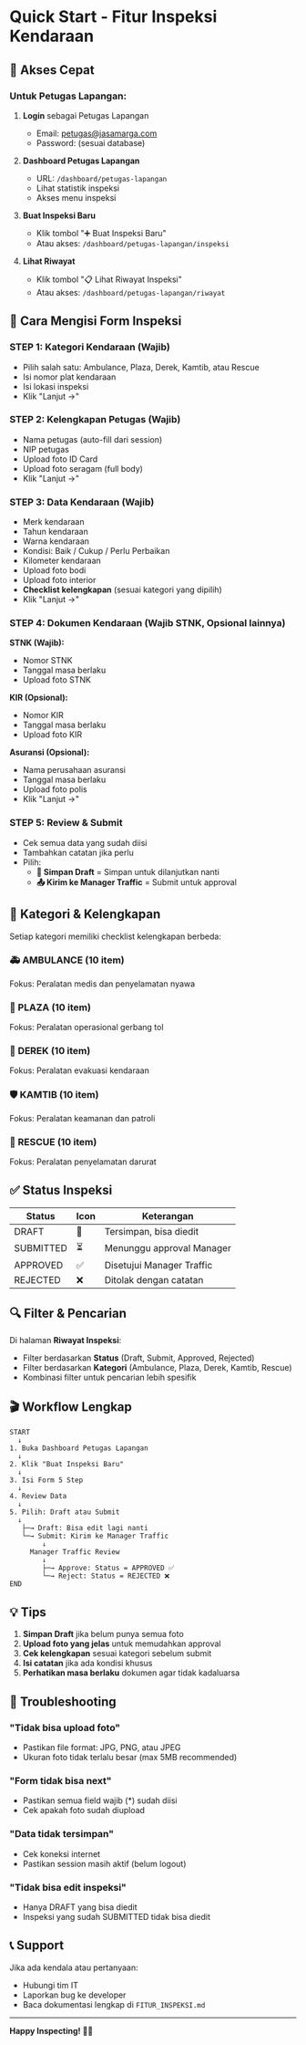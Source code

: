 # Quick Start - Fitur Inspeksi Kendaraan

## 🎯 Akses Cepat

### Untuk Petugas Lapangan:

1. **Login** sebagai Petugas Lapangan
   - Email: petugas@jasamarga.com
   - Password: (sesuai database)

2. **Dashboard Petugas Lapangan**
   - URL: `/dashboard/petugas-lapangan`
   - Lihat statistik inspeksi
   - Akses menu inspeksi

3. **Buat Inspeksi Baru**
   - Klik tombol "➕ Buat Inspeksi Baru"
   - Atau akses: `/dashboard/petugas-lapangan/inspeksi`

4. **Lihat Riwayat**
   - Klik tombol "📋 Lihat Riwayat Inspeksi"
   - Atau akses: `/dashboard/petugas-lapangan/riwayat`

## 📝 Cara Mengisi Form Inspeksi

### STEP 1: Kategori Kendaraan (Wajib)
- Pilih salah satu: Ambulance, Plaza, Derek, Kamtib, atau Rescue
- Isi nomor plat kendaraan
- Isi lokasi inspeksi
- Klik "Lanjut →"

### STEP 2: Kelengkapan Petugas (Wajib)
- Nama petugas (auto-fill dari session)
- NIP petugas
- Upload foto ID Card
- Upload foto seragam (full body)
- Klik "Lanjut →"

### STEP 3: Data Kendaraan (Wajib)
- Merk kendaraan
- Tahun kendaraan
- Warna kendaraan
- Kondisi: Baik / Cukup / Perlu Perbaikan
- Kilometer kendaraan
- Upload foto bodi
- Upload foto interior
- **Checklist kelengkapan** (sesuai kategori yang dipilih)
- Klik "Lanjut →"

### STEP 4: Dokumen Kendaraan (Wajib STNK, Opsional lainnya)

**STNK (Wajib):**
- Nomor STNK
- Tanggal masa berlaku
- Upload foto STNK

**KIR (Opsional):**
- Nomor KIR
- Tanggal masa berlaku
- Upload foto KIR

**Asuransi (Opsional):**
- Nama perusahaan asuransi
- Tanggal masa berlaku
- Upload foto polis
- Klik "Lanjut →"

### STEP 5: Review & Submit
- Cek semua data yang sudah diisi
- Tambahkan catatan jika perlu
- Pilih:
  - **💾 Simpan Draft** = Simpan untuk dilanjutkan nanti
  - **📤 Kirim ke Manager Traffic** = Submit untuk approval

## 🎨 Kategori & Kelengkapan

Setiap kategori memiliki checklist kelengkapan berbeda:

### 🚑 AMBULANCE (10 item)
Fokus: Peralatan medis dan penyelamatan nyawa

### 🏢 PLAZA (10 item)
Fokus: Peralatan operasional gerbang tol

### 🚚 DEREK (10 item)
Fokus: Peralatan evakuasi kendaraan

### 🛡️ KAMTIB (10 item)
Fokus: Peralatan keamanan dan patroli

### 🚒 RESCUE (10 item)
Fokus: Peralatan penyelamatan darurat

## ✅ Status Inspeksi

| Status | Icon | Keterangan |
|--------|------|------------|
| DRAFT | 💾 | Tersimpan, bisa diedit |
| SUBMITTED | ⏳ | Menunggu approval Manager |
| APPROVED | ✅ | Disetujui Manager Traffic |
| REJECTED | ❌ | Ditolak dengan catatan |

## 🔍 Filter & Pencarian

Di halaman **Riwayat Inspeksi**:
- Filter berdasarkan **Status** (Draft, Submit, Approved, Rejected)
- Filter berdasarkan **Kategori** (Ambulance, Plaza, Derek, Kamtib, Rescue)
- Kombinasi filter untuk pencarian lebih spesifik

## 🎬 Workflow Lengkap

```
START
  ↓
1. Buka Dashboard Petugas Lapangan
  ↓
2. Klik "Buat Inspeksi Baru"
  ↓
3. Isi Form 5 Step
  ↓
4. Review Data
  ↓
5. Pilih: Draft atau Submit
  ↓
   ├─→ Draft: Bisa edit lagi nanti
   └─→ Submit: Kirim ke Manager Traffic
        ↓
     Manager Traffic Review
        ↓
        ├─→ Approve: Status = APPROVED ✅
        └─→ Reject: Status = REJECTED ❌
END
```

## 💡 Tips

1. **Simpan Draft** jika belum punya semua foto
2. **Upload foto yang jelas** untuk memudahkan approval
3. **Cek kelengkapan** sesuai kategori sebelum submit
4. **Isi catatan** jika ada kondisi khusus
5. **Perhatikan masa berlaku** dokumen agar tidak kadaluarsa

## 🐛 Troubleshooting

### "Tidak bisa upload foto"
- Pastikan file format: JPG, PNG, atau JPEG
- Ukuran foto tidak terlalu besar (max 5MB recommended)

### "Form tidak bisa next"
- Pastikan semua field wajib (*) sudah diisi
- Cek apakah foto sudah diupload

### "Data tidak tersimpan"
- Cek koneksi internet
- Pastikan session masih aktif (belum logout)

### "Tidak bisa edit inspeksi"
- Hanya DRAFT yang bisa diedit
- Inspeksi yang sudah SUBMITTED tidak bisa diedit

## 📞 Support

Jika ada kendala atau pertanyaan:
- Hubungi tim IT
- Laporkan bug ke developer
- Baca dokumentasi lengkap di `FITUR_INSPEKSI.md`

---

**Happy Inspecting! 🚗✨**
